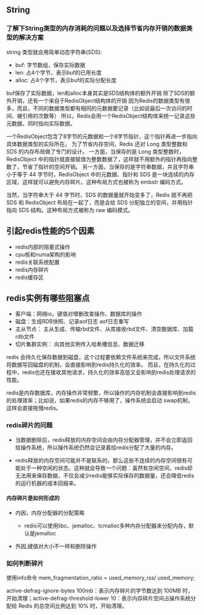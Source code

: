 ## String
### 了解下String类型的内存消耗的问题以及选择节省内存开销的数据类型的解决方案

string 类型就会用简单动态字符串(SDS):
* buf: 字节数组，保存实际数据
* len: 占4个字节，表示buf的已用长度
* alloc: 占4个字节，表示buf的实际分配长度

buf保存了实际数据，len和alloc本身其实是SDS结构体的额外开销
除了SDS的额外开销，还有一个来自于RedisObject结构体的开销
因为Redis的数据类型有很多，而且，不同的数据类型都有相同的元数据要记录（比如说最后一次访问的时间、被引用的次数等）
所以，Redis会用一个RedisObject结构体来统一记录这些元数据，同时指向实际数据。

一个RedisObject包含了8字节的元数据和一个8字节指针，这个指针再进一步指向具体数据类型的实际所在。
为了节省内存空间，Redis 还对 Long 类型整数和 SDS 的内存布局做了专门的设计。
一方面，当保存的是 Long 类型整数时，RedisObject 中的指针就直接赋值为整数数据了，这样就不用额外的指针再指向整数了，节省了指针的空间开销。
另一方面，当保存的是字符串数据，并且字符串小于等于 44 字节时，RedisObject 中的元数据、指针和 SDS 是一块连续的内存区域，这样就可以避免内存碎片。这种布局方式也被称为 embstr 编码方式。

当然，当字符串大于 44 字节时，SDS 的数据量就开始变多了，Redis 就不再把 SDS 和 RedisObject 布局在一起了，而是会给 SDS 分配独立的空间，并用指针指向 SDS 结构。这种布局方式被称为 raw 编码模式。


## 引起redis性能的5个因素
* redis内部的阻塞式操作
* cpu核和numa架构的影响
* redis关联系统配置
* redis内存碎片
* redis缓存区


## redis实例有哪些阻塞点
* 客户端：网络io，键值对增删改查操作、数据库的操作
* 磁盘：生成RDB快照、记录aof日志  aof日志重写
* 主从节点： 主从生成、传输rbd文件、从库接收rbd文件、清空数据库、加载rdb文件
* 切片集群实例： 向其他实例传入哈希槽信息、数据迁移


redis 会持久化保存数据到磁盘，这个过程要依赖文件系统来完成，所以文件系统将数据写回磁盘的机制，会直接影响到redis持久化的效率。
而且，在持久化的过程中，redis也还在接收其他请求，持久化的效率高低又会影响到redis处理请求的性能。

redis是内存数据库，内存操作非常频繁，所以操作的内存机制会直接影响到redis的处理效率；比如说，如果redis的内存不够用了，操作系统会启动
swap机制，这样会直接拖慢redis。

### redis碎片的问题
* 当数据删除后，redis释放的内存空间会由内存分配器管理，并不会立即返回给操作系统，所以操作系统仍然会记录着给redis分配了大量的内存。

* redis释放的内存空间可能并不是联系的，那么这些不连续的内存空间很有可能处于一种空闲的状态。这种就会导致一个问题：虽然有空闲空间，redis却无法用来保存数据，不仅会减少redis能够实际保存的数据量，还会降低redis的运行机器的成本回报率。

#### 内存碎片是如何形成的
* 内因，内存分配器的分配策略
  * redis可以使用libc、jemalloc、tcmalloc多种内存分配器来分配内存，默认是jemalloc

* 外因,键值对大小不一样和删除操作

### 如何判断碎片
使用info命令
mem_fragmentation_ratio = used_memory_rss/ used_memory;

active-defrag-ignore-bytes 100mb：表示内存碎片的字节数达到 100MB 时，开始清理；active-defrag-threshold-lower 10：表示内存碎片空间占操作系统分配给 Redis 的总空间比例达到 10% 时，开始清理。